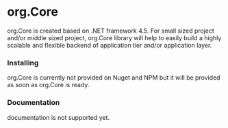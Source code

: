 # org.Core
org.Core is created based on .NET framework 4.5. For small sized project and/or middle sized project, org.Core library will help to easily build a highly scalable and flexible backend of application tier and/or application layer. 

### Installing
org.Core is currently not provided on Nuget and NPM but it will be provided as soon as org.Core is ready.

### Documentation
documentation is not supported yet. 
